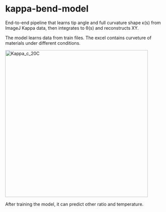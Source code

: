 # kappa-bend-model
End-to-end pipeline that learns tip angle and full curvature shape κ(s) from ImageJ Kappa data, then integrates to θ(s) and reconstructs XY.

The model learns data from train files. The excel contains curveture of materials under different conditions.

<img width="453" height="468" alt="Kappa_c_20C" src="https://github.com/user-attachments/assets/2a40a26d-fded-4935-b0f8-4e05ad3f58ac" />

After training the model, it can predict other ratio and temperature.

<img width="0" height="50" alt="r5_T20_xy_from_theta" src="https://github.com/user-attachments/assets/a2ba44c5-6fa6-4b34-8986-be3d0a833ff0" />
